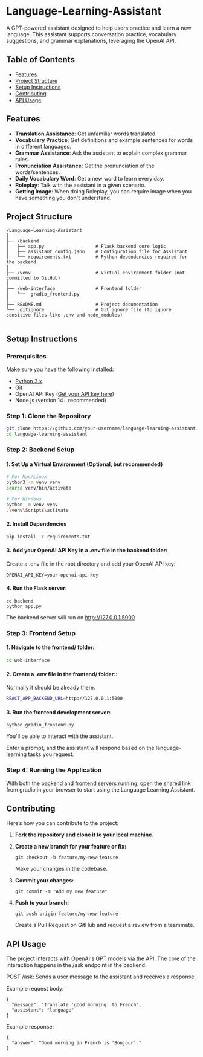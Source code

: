 # Language-Learning-Assistant

A GPT-powered assistant designed to help users practice and learn a new language. This assistant supports conversation practice, vocabulary suggestions, and grammar explanations, leveraging the OpenAI API.

## Table of Contents

- [Features](#features)
- [Project Structure](#project-structure)
- [Setup Instructions](#setup-instructions)
- [Contributing](#contributing)
- [API Usage](#api-usage)

## Features

- **Translation Assistance**: Get unfamiliar words translated.
- **Vocabulary Practice**: Get definitions and example sentences for words in different languages.
- **Grammar Assistance**: Ask the assistant to explain complex grammar rules.
- **Pronunciation Assistance**: Get the pronunciation of the words/sentences.
- **Daily Vocabulary Word**: Get a new word to learn every day.
- **Roleplay**: Talk with the assistant in a given scenario.
- **Getting Image**: When doing Roleplay, you can require image when you have something you don't understand.

## Project Structure

```
/Language-Learning-Assistant
│
├── /backend
│   ├── app.py                   # Flask backend core logic
│   ├── assistant_config.json    # Configuration file for Assistant
│   └── requirements.txt         # Python dependencies required for the backend
│
├── /venv                        # Virtual environment folder (not committed to GitHub)
│
├── /web-interface               # Frontend folder
│   └──  gradio_frontend.py
│
├── README.md                    # Project documentation
└── .gitignore                   # Git ignore file (to ignore sensitive files like .env and node_modules)


```

## Setup Instructions

### Prerequisites

Make sure you have the following installed:

- [Python 3.x](https://www.python.org/downloads/)
- [Git](https://git-scm.com/)
- OpenAI API Key ([Get your API key here](https://platform.openai.com/account/api-keys))
- Node.js (version 14+ recommended)

### Step 1: Clone the Repository

```bash
git clone https://github.com/your-username/language-learning-assistant.git
cd language-learning-assistant
```

### Step 2: Backend Setup

#### 1. Set Up a Virtual Environment (Optional, but recommended)

```bash
# For Mac/Linux
python3 -m venv venv
source venv/bin/activate

# For Windows
python -m venv venv
.\venv\Scripts\activate
```

#### 2. Install Dependencies

```bash
pip install -r requirements.txt
```

#### 3. Add your OpenAI API Key in a .env file in the backend folder:

Create a .env file in the root directory and add your OpenAI API key:

```
OPENAI_API_KEY=your-openai-api-key
```

#### 4. Run the Flask server:

```
cd backend
python app.py
```

The backend server will run on http://127.0.0.1:5000

### Step 3: Frontend Setup

#### 1. Navigate to the frontend/ folder:

```bash
cd web-interface
```

#### 2. Create a .env file in the frontend/ folder::

Normally it should be already there.

```bash
REACT_APP_BACKEND_URL=http://127.0.0.1:5000
```

#### 3. Run the frontend development server:

```
python gradio_frontend.py

```

You'll be able to interact with the assistant.

Enter a prompt, and the assistant will respond based on the language-learning tasks you request.

### Step 4: Running the Application

With both the backend and frontend servers running, open the shared link from gradio in your browser to start using the Language Learning Assistant.

## Contributing

Here’s how you can contribute to the project:

1. **Fork the repository and clone it to your local machine.**

2. **Create a new branch for your feature or fix:**

   ```
   git checkout -b feature/my-new-feature
   ```

   Make your changes in the codebase.

3. **Commit your changes:**

   ```
   git commit -m "Add my new feature"
   ```

4. **Push to your branch:**

   ```
   git push origin feature/my-new-feature
   ```

   Create a Pull Request on GitHub and request a review from a teammate.

## API Usage

The project interacts with OpenAI's GPT models via the API. The core of the interaction happens in the /ask endpoint in the backend:

POST /ask: Sends a user message to the assistant and receives a response.

Example request body:

```
{
  "message": "Translate 'good morning' to French",
  "assistant": "language"
}
```

Example response:

```
{
  "answer": "Good morning in French is 'Bonjour'."
}

```
